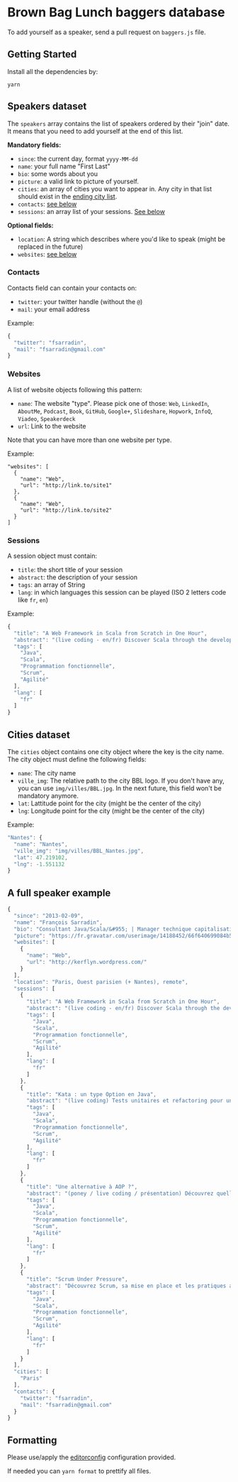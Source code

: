 # Brown Bag Lunch baggers database

To add yourself as a speaker, send a pull request on `baggers.js` file.

## Getting Started

Install all the dependencies by:

```shell
yarn
```

## Speakers dataset

The `speakers` array contains the list of speakers ordered by their "join" date. It means that you need to add yourself at the end of this list.

**Mandatory fields:**

* `since`: the current day, format `yyyy-MM-dd`
* `name`: your full name "First Last"
* `bio`: some words about you
* `picture`: a valid link to picture of yourself.
* `cities`: an array of cities you want to appear in. Any city in that list should exist in the [ending city list](#cities-dataset).
* `contacts`: [see below](#contacts)
* `sessions`: an array list of your sessions. [See below](#sessions)

**Optional fields:**

* `location`: A string which describes where you'd like to speak (might be replaced in the future)
* `websites`: [see below](#websites)

### Contacts

Contacts field can contain your contacts on:

* `twitter`: your twitter handle (without the `@`)
* `mail`: your email address

Example:

```js
{
  "twitter": "fsarradin",
  "mail": "fsarradin@gmail.com"
}
```

### Websites

A list of website objects following this pattern:

* `name`: The website "type". Please pick one of those: `Web`, `LinkedIn`, `AboutMe`, `Podcast`, `Book`, `GitHub`, `Google+`, `Slideshare`, `Hopwork`, `InfoQ`, `Viadeo`, `Speakerdeck`
* `url`: Link to the website

Note that you can have more than one website per type.

Example:

```
"websites": [
  {
    "name": "Web",
    "url": "http://link.to/site1"
  },
  {
    "name": "Web",
    "url": "http://link.to/site2"
  }
]
```

### Sessions

A session object must contain:

* `title`: the short title of your session
* `abstract`: the description of your session
* `tags`: an array of String
* `lang`: in which languages this session can be played (ISO 2 letters code like `fr`, `en`)

Example:

```js
{
  "title": "A Web Framework in Scala from Scratch in One Hour",
  "abstract": "(live coding - en/fr) Discover Scala through the development of an efficient small tested Web framework.",
  "tags": [
    "Java",
    "Scala",
    "Programmation fonctionnelle",
    "Scrum",
    "Agilité"
  ],
  "lang": [
    "fr"
  ]
}
```

## Cities dataset

The `cities` object contains one city object where the key is the city name.
The city object must define the following fields:

* `name`: The city name
* `ville_img`: The relative path to the city BBL logo. If you don't have any, you can use `img/villes/BBL.jpg`. In the next future, this field won't be mandatory anymore.
* `lat`: Lattitude point for the city (might be the center of the city)
* `lng`: Longitude point for the city (might be the center of the city)

Example:

```js
"Nantes": {
  "name": "Nantes",
  "ville_img": "img/villes/BBL_Nantes.jpg",
  "lat": 47.219102,
  "lng": -1.551132
}
```

## A full speaker example

```js
{
  "since": "2013-02-09",
  "name": "François Sarradin",
  "bio": "Consultant Java/Scala/&#955; | Manager technique capitalisation chez Ippon Technologies",
  "picture": "https://fr.gravatar.com/userimage/14188452/66f640699084b5d57856723e7e20505c.jpg?size=200",
  "websites": [
    {
      "name": "Web",
      "url": "http://kerflyn.wordpress.com/"
    }
  ],
  "location": "Paris, Ouest parisien (+ Nantes), remote",
  "sessions": [
    {
      "title": "A Web Framework in Scala from Scratch in One Hour",
      "abstract": "(live coding - en/fr) Discover Scala through the development of an efficient small tested Web framework.",
      "tags": [
        "Java",
        "Scala",
        "Programmation fonctionnelle",
        "Scrum",
        "Agilité"
      ],
      "lang": [
        "fr"
      ]
    },
    {
      "title": "Kata : un type Option en Java",
      "abstract": "(live coding) Tests unitaires et refactoring pour un type Option en Java",
      "tags": [
        "Java",
        "Scala",
        "Programmation fonctionnelle",
        "Scrum",
        "Agilité"
      ],
      "lang": [
        "fr"
      ]
    },
    {
      "title": "Une alternative à AOP ?",
      "abstract": "(poney / live coding / présentation) Découvrez quelle alternative la programmation fonctionnelle propose face à AOP (session jouée à Devoxx FR 2013 sous le titre \"FlatMap Zat Shit\")",
      "tags": [
        "Java",
        "Scala",
        "Programmation fonctionnelle",
        "Scrum",
        "Agilité"
      ],
      "lang": [
        "fr"
      ]
    },
    {
      "title": "Scrum Under Pressure",
      "abstract": "Découvrez Scrum, sa mise en place et les pratiques annexes de l'agilité à travers un véritable retour d'expérience qui ne vous laissera pas indifférent.",
      "tags": [
        "Java",
        "Scala",
        "Programmation fonctionnelle",
        "Scrum",
        "Agilité"
      ],
      "lang": [
        "fr"
      ]
    }
  ],
  "cities": [
    "Paris"
  ],
  "contacts": {
    "twitter": "fsarradin",
    "mail": "fsarradin@gmail.com"
  }
}
```

## Formatting

Please use/apply the [editorconfig](http://editorconfig.org/) configuration provided.

If needed you can `yarn format` to prettify all files.
